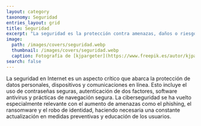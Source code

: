 ```yaml
---
layout: category
taxonomy: Seguridad
entries_layout: grid
title: Seguridad
excerpt: "La seguridad es la protección contra amenazas, daños o riesgos, garantizando bienestar y estabilidad en diversos ámbitos, como el personal, digital, laboral y social."
image:
  path: /images/covers/seguridad.webp
  thumbnail: /images/covers/seguridad.webp
  caption: Fotografía de [kjpargeter](https://www.freepik.es/autor/kjpargeter)
search: false
---
```

La seguridad en Internet es un aspecto crítico que abarca la protección de datos personales, dispositivos y comunicaciones en línea. Esto incluye el uso de contraseñas seguras, autenticación de dos factores, software antivirus y prácticas de navegación segura. La ciberseguridad se ha vuelto especialmente relevante con el aumento de amenazas como el phishing, el ransomware y el robo de identidad, haciendo necesaria una constante actualización en medidas preventivas y educación de los usuarios.